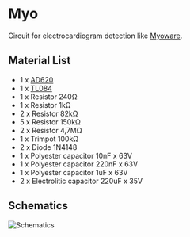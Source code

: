 # Myo
Circuit for electrocardiogram detection like [Myoware](https://www.sparkfun.com/products/13723).

## Material List

* 1 x [AD620](https://www.analog.com/media/en/technical-documentation/data-sheets/AD620.pdf)
* 1 x [TL084](http://www.ti.com/lit/ds/symlink/tl082.pdf)
* 1 x Resistor 240Ω
* 1 x Resistor 1kΩ
* 2 x Resistor 82kΩ
* 5 x Resistor 150kΩ
* 2 x Resistor 4,7MΩ
* 1 x Trimpot 100kΩ
* 2 x Diode 1N4148
* 1 x Polyester capacitor 10nF x 63V
* 1 x Polyester capacitor 220nF x 63V
* 1 x Polyester capacitor 1uF x 63V
* 2 x Electrolitic capacitor 220uF x 35V

## Schematics
![Schematics](https://github.com/MaiconSoft/Myo/Schematics/Schematics.png)
